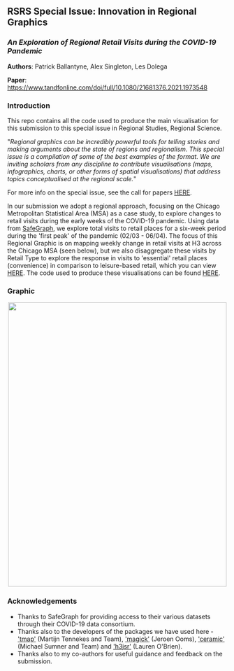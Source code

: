 
## RSRS Special Issue: Innovation in Regional Graphics 

### *An Exploration of Regional Retail Visits during the COVID-19 Pandemic*

**Authors**: Patrick Ballantyne, Alex Singleton, Les Dolega

**Paper**: https://www.tandfonline.com/doi/full/10.1080/21681376.2021.1973548

### Introduction 

This repo contains all the code used to produce the main visualisation for this submission to this special issue in Regional Studies, Regional Science. 

"*Regional graphics can be incredibly powerful tools for telling stories and making arguments about the state of regions and regionalism. This special issue is a compilation of some of the best examples of the format. We are inviting scholars from any discipline to contribute visualisations (maps, infographics, charts, or other forms of spatial visualisations) that address topics conceptualised at the regional scale.*" 

For more info on the special issue, see the call for papers [HERE](https://www.regionalstudies.org/special_issue/rsrs-innovation-in-regional-graphics/).

In our submission we adopt a regional approach, focusing on the Chicago Metropolitan Statistical Area (MSA) as a case study, to explore changes to retail visits during the early weeks of the COVID-19 pandemic. Using data from [SafeGraph](https://www.safegraph.com/covid-19-data-consortium#:~:text=SafeGraph%20is%20providing%20free%20access,COVID%2D19%20(Coronavirus)), we explore total visits to retail places for a six-week period during the 'first peak' of the pandemic (02/03 - 06/04). The focus of this Regional Graphic is on mapping weekly change in retail visits at H3 across the Chicago MSA (seen below), but we also disaggregate these visits by Retail Type to explore the response in visits to 'essential' retail places (convenience) in comparison to leisure-based retail, which you can view [HERE](Outputs/barchart.tiff). The code used to produce these visualisations can be found [HERE](RSRS_Graphic.R).

### Graphic

  <p align="center">
 <img width="500" height="650" src ="Outputs/Maps/RSRS.gif">
</p>



### Acknowledgements

* Thanks to SafeGraph for providing access to their various datasets through their COVID-19 data consortium.
* Thanks also to the developers of the packages we have used here - ['tmap'](https://github.com/mtennekes/tmap) (Martijn Tennekes and Team), ['magick'](https://github.com/ropensci/magick) (Jeroen Ooms), ['ceramic'](https://cran.r-project.org/web/packages/ceramic/index.html) (Michael Sumner and Team) and ['h3jsr'](https://github.com/obrl-soil/h3jsr) (Lauren O'Brien).
* Thanks also to my co-authors for useful guidance and feedback on the submission.

